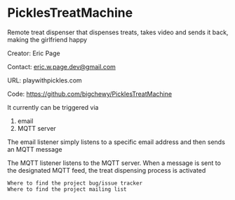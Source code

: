 # PicklesTreatMachine
Remote treat dispenser that dispenses treats, takes video and sends it back, making the girlfriend happy


Creator: Eric Page

Contact: eric.w.page.dev@gmail.com

URL: playwithpickles.com

Code: https://github.com/bigchewy/PicklesTreatMachine

It currently can be triggered via
1) email
2) MQTT server

The email listener simply listens to a specific email address and then sends an MQTT message

The MQTT listener listens to the MQTT server. When a message is sent to the designated MQTT feed, the treat dispensing process is activated


    Where to find the project bug/issue tracker
    Where to find the project mailing list

